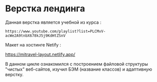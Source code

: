 # Верстка лендинга



Данная верстка является учебной из курса :

```
https://www.youtube.com/playlist?list=PLCMvV-acWe2A9tnbX678kJ5j9KdHtZSnV
```
Макет на хостинге Netify :

https://mitravel-layout.netlify.app/

В данном цикле ознакомился с построением файловой структуры "чистых" веб-сайтов,
изучил БЭМ (название классов) и адаптивную верстку.
